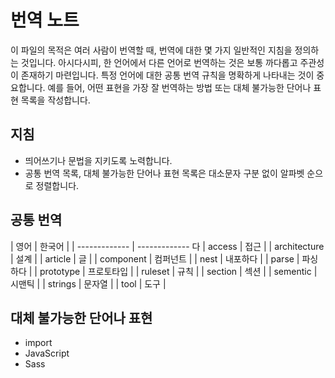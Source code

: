 # 번역 노트

이 파일의 목적은 여러 사람이 번역할 때, 번역에 대한 몇 가지 일반적인 지침을 정의하는 것입니다. 아시다시피, 한 언어에서 다른 언어로 번역하는 것은 보통 까다롭고 주관성이 존재하기 마련입니다. 특정 언어에 대한 공통 번역 규칙을 명확하게 나타내는 것이 중요합니다. 예를 들어, 어떤 표현을 가장 잘 번역하는 방법 또는 대체 불가능한 단어나 표현 목록을 작성합니다.

## 지침

- 띄어쓰기나 문법을 지키도록 노력합니다.
- 공통 번역 목록, 대체 불가능한 단어나 표현 목록은 대소문자 구분 없이 알파벳 순으로 정렬합니다.

## 공통 번역

| 영어          | 한국어        |
| ------------- | ------------- 다
| access        | 접근          |
| architecture    | 설계         |
| article        | 글           |
| component      | 컴퍼넌트        |
| nest         | 내포하다         |
| parse         | 파싱하다      |
| prototype     | 프로토타입     |
| ruleset      | 규칙        |
| section       | 섹션          |
| sementic      | 시맨틱         |
| strings       | 문자열         |
| tool          | 도구          |

## 대체 불가능한 단어나 표현

- import
- JavaScript
- Sass